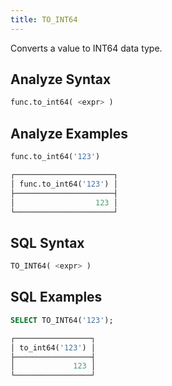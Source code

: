 ```yaml
---
title: TO_INT64
---
```


Converts a value to INT64 data type.

## Analyze Syntax

```python
func.to_int64( <expr> )
```

## Analyze Examples

```python
func.to_int64('123')

┌──────────────────────┐
│ func.to_int64('123') │
├──────────────────────┤
│                  123 │
└──────────────────────┘
```

## SQL Syntax

```sql
TO_INT64( <expr> )
```

## SQL Examples

```sql
SELECT TO_INT64('123');

┌─────────────────┐
│ to_int64('123') │
├─────────────────┤
│             123 │
└─────────────────┘
```